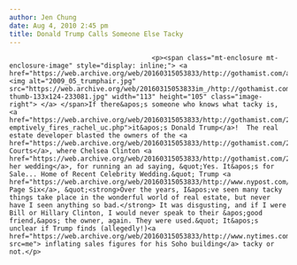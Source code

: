 ```yaml
---
author: Jen Chung
date: Aug 4, 2010 2:45 pm
title: Donald Trump Calls Someone Else Tacky
---
```


	
										<p><span class="mt-enclosure mt-enclosure-image" style="display: inline;"> <a href="https://web.archive.org/web/20160315053833/http://gothamist.com/attachments/jen/2009_05_trumphair.jpg"> <img alt="2009_05_trumphair.jpg" src="https://web.archive.org/web/20160315053833im_/http://gothamist.com/assets_c/2009/05/2009_05_trumphair-thumb-133x124-233081.jpg" width="113" height="105" class="image-right"> </a> </span>If there&apos;s someone who knows what tacky is, <a href="https://web.archive.org/web/20160315053833/http://gothamist.com/2010/07/19/trump_pre-emptively_fires_rachel_uc.php">it&apos;s Donald Trump</a>!  The real estate developer blasted the owners of the <a href="https://web.archive.org/web/20160315053833/http://gothamist.com/2010/07/25/chelsea_clintons_wedding_means_huds.php">Astor Courts</a>, where Chelsea Clinton <a href="https://web.archive.org/web/20160315053833/http://gothamist.com/2010/08/01/photos_newlyweds_chelsea_clinton_ma.php">had her wedding</a>, for running an ad saying, &quot;Yes. It&apos;s for Sale... Home of Recent Celebrity Wedding.&quot; Trump <a href="https://web.archive.org/web/20160315053833/http://www.nypost.com/p/pagesix/clinton_pal_tacky_to_trump_iHqYwfLdotLnwurNIJ0OzJ">told Page Six</a>, &quot;<strong>Over the years, I&apos;ve seen many tacky things take place in the wonderful world of real estate, but never have I seen anything so bad.</strong> It was disgusting, and if I were Bill or Hillary Clinton, I would never speak to their &apos;good friend,&apos; the owner, again. They were used.&quot; It&apos;s unclear if Trump finds (allegedly!)<a href="https://web.archive.org/web/20160315053833/http://www.nytimes.com/2010/08/03/nyregion/03trump.html?src=me"> inflating sales figures for his Soho building</a> tacky or not.</p>					
										
									
				